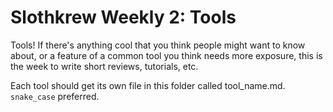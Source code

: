 # Slothkrew Weekly 2: Tools

Tools! If there's anything cool that you think people might want to know about, or a feature of a common tool you think needs more exposure, this is the week to write short reviews, tutorials, etc.

Each tool should get its own file in this folder called tool_name.md. `snake_case` preferred.
